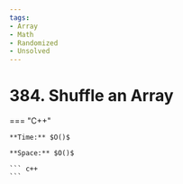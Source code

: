 ```yaml
---
tags:
- Array
- Math
- Randomized
- Unsolved
---
```



# 384. Shuffle an Array

=== "C++"

    **Time:** $O()$

    **Space:** $O()$

    ``` c++
    ```